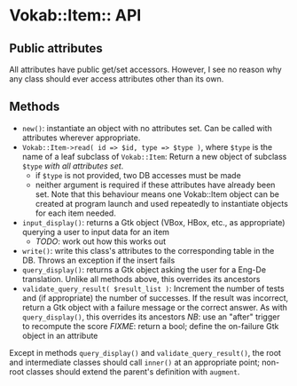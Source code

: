 Vokab::Item:: API
==================

Public attributes
-----------------

All attributes have public get/set accessors. However, I see no reason why any
class should ever access attributes other than its own.

Methods
-------

* `new()`: instantiate an object with no attributes set. Can be called with
  attributes wherever appropriate.
* `Vokab::Item->read( id => $id, type => $type )`, where `$type` is the name of
  a leaf subclass of `Vokab::Item`: Return a new object of subclass `$type`
  _with all attributes set_.
  * if `$type` is not provided, two DB accesses must be made
  * neither argument is required if these attributes have already been set.
  Note that this behaviour means one Vokab::Item object can be created at
  program launch and used repeatedly to instantiate objects for each item
  needed.
* `input_display()`: returns a Gtk object (VBox, HBox, etc., as appropriate)
  querying a user to input data for an item
  * *TODO*: work out how this works out
* `write()`: write this class's attributes to the corresponding table in the DB.
  Throws an exception if the insert fails
* `query_display()`: returns a Gtk object asking the user for a Eng-De
  translation. Unlike all methods above, this overrides its ancestors
* `validate_query_result( $result_list )`: Increment the number of tests and (if
  appropriate) the number of successes. If the result was incorrect, return a
  Gtk object with a failure message or the correct answer. As with
  `query_display()`, this overrides its ancestors
  *NB*: use an "after" trigger to recompute the score
  *FIXME*: return a bool; define the on-failure Gtk object in an attribute

Except in methods `query_display()` and `validate_query_result()`, the root and
intermediate classes should call `inner()` at an appropriate point; non-root
classes should extend the parent's definition with `augment`.
